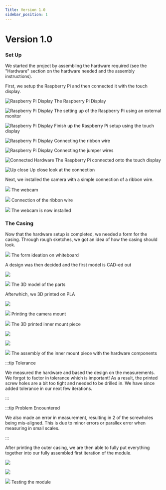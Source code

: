 ```yaml
---
Title: Version 1.0
sidebar_position: 1
---
```


# Version 1.0

### Set Up

We started the project by assembling the hardware required (see the "Hardware" section on the hardware needed and the assembly instructions).

First, we setup the Raspberry Pi and then connected it with the touch display.

![Raspberry Pi Display](../../static/img/v1-0/1-0-1.jpg)
The Raspberry Pi Display

![Raspberry Pi Display](../../static/img/v1-0/1-0-7.jpg)
The setting up of the Raspberry Pi using an external monitor

![Raspberry Pi Display](../../static/img/v1-0/1-0-8.jpg)
Finish up the Raspberry Pi setup using the touch display

![Raspberry Pi Display](../../static/img/v1-0/1-0-9.jpg)
Connecting the ribbon wire

![Raspberry Pi Display](../../static/img/v1-0/1-0-10.jpg)
Connecting the jumper wires

![Connected Hardware](../../static/img/v1-0/1-0-2.jpg)
The Raspberry Pi connected onto the touch display

![Up close](../../static/img/v1-0/1-0-3.jpg)
Up close look at the connection

Next, we installed the camera with a simple connection of a ribbon wire.

![](../../static/img/v1-0/1-0-4.jpg)
The webcam

![](../../static/img/v1-0/1-0-11.jpg)
Connection of the ribbon wire

![](../../static/img/v1-0/1-0-12.jpg)
The webcam is now installed

### The Casing

Now that the hardware setup is completed, we needed a form for the casing. Through rough sketches, we got an idea of how the casing should look.

![](../../static/img/v1-0/1-0-6.jpg)
The form ideation on whiteboard

A design was then decided and the first model is CAD-ed out

![](../../static/img/v1-0/1-0-22.png)

![](../../static/img/v1-0/1-0-23.png)
The 3D model of the parts

Afterwhich, we 3D printed on PLA

![](../../static/img/v1-0/1-0-17.jpg)

![](../../static/img/v1-0/1-0-18.jpg)
Printing the camera mount

![](../../static/img/v1-0/1-0-13.jpg)
The 3D printed inner mount piece

![](../../static/img/v1-0/1-0-14.jpg)

![](../../static/img/v1-0/1-0-15.jpg)

![](../../static/img/v1-0/1-0-16.jpg)
The assembly of the inner mount piece with the hardware components

:::tip Tolerance

We measured the hardware and based the design on the measurements. We forgot to factor in tolerance which is important! As a result, the printed screw holes are a bit too tight and needed to be drilled in. We have since added tolerance in our next few iterations.

:::

:::tip Problem Encountered

We also made an error in measurement, resulting in 2 of the screwholes being mis-aligned. This is due to minor errors or parallex error when measuring in small scales.

:::

After printing the outer casing, we are then able to fully put everything together into our fully assembled first iteration of the module.

![](../../static/img/v1-0/1-0-19.jpg)

![](../../static/img/v1-0/1-0-20.jpg)

![](../../static/img/v1-0/1-0-21.jpg)
Testing the module
